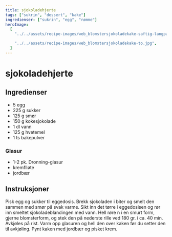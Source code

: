 ```yaml
---
title: sjokoladehjerte
tags: ["sukrin", "dessert", "kake"]
ingredienser: ["sukrin", "egg", "rømme"]
heroImage:
  [
    "../../assets/recipe-images/web_blomstersjokoladekake-saftig-langpannekake.jpg",

    "../../assets/recipe-images/web_blomstersjokoladekake-to.jpg",
  ]
---
```


# sjokoladehjerte

## Ingredienser

- 5 egg
- 225 g sukker
- 125 g smør
- 150 g kokesjokolade
- 1 dl vann
- 125 g hvetemel
- 1 ts bakepulver

### Glasur

- 1-2 pk. Dronning-glasur
- kremflløte
- jordbær

## Instruksjoner

Pisk egg og sukker til eggedosis. Brekk sjokoladen i biter og smelt den sammen med smør på svak varme. Sikt inn det tørre i eggedosisen og rør inn smeltet sjokoladeblandingen med vann. Hell røre n i en smurt form, gjerne blomsterform, og stek den på nederste rille ved 180 gr. i ca. 40 min. Avkjøles på rist. Varm opp glasuren og hell den over kaken før du setter den til avkjøling. Pynt kaken med jordbær og pisket krem.
